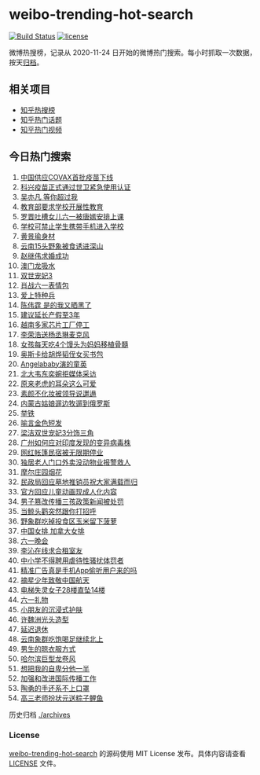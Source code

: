# weibo-trending-hot-search

[![Build Status](https://github.com/justjavac/weibo-trending-hot-search/workflows/ci/badge.svg?branch=master)](https://github.com/justjavac/weibo-trending-hot-search/actions)
[![license](https://img.shields.io/github/license/justjavac/weibo-trending-hot-search)](https://github.com/justjavac/weibo-trending-hot-search/blob/master/LICENSE)

微博热搜榜，记录从 2020-11-24 日开始的微博热门搜索。每小时抓取一次数据，按天[归档](./archives)。

## 相关项目

- [知乎热搜榜](https://github.com/justjavac/zhihu-trending-top-search)
- [知乎热门话题](https://github.com/justjavac/zhihu-trending-hot-questions)
- [知乎热门视频](https://github.com/justjavac/zhihu-trending-hot-video)

## 今日热门搜索

<!-- BEGIN -->
<!-- 最后更新时间 Wed Jun 02 2021 04:29:45 GMT+0800 (China Standard Time) -->

1. [中国供应COVAX首批疫苗下线](https://s.weibo.com//weibo?q=%23%E4%B8%AD%E5%9B%BD%E4%BE%9B%E5%BA%94COVAX%E9%A6%96%E6%89%B9%E7%96%AB%E8%8B%97%E4%B8%8B%E7%BA%BF%23&Refer=new_time)
2. [科兴疫苗正式通过世卫紧急使用认证](https://s.weibo.com//weibo?q=%23%E7%A7%91%E5%85%B4%E7%96%AB%E8%8B%97%E6%AD%A3%E5%BC%8F%E9%80%9A%E8%BF%87%E4%B8%96%E5%8D%AB%E7%B4%A7%E6%80%A5%E4%BD%BF%E7%94%A8%E8%AE%A4%E8%AF%81%23&Refer=top)
3. [吴亦凡 等你超过我](https://s.weibo.com//weibo?q=%E5%90%B4%E4%BA%A6%E5%87%A1%20%E7%AD%89%E4%BD%A0%E8%B6%85%E8%BF%87%E6%88%91&Refer=top)
4. [教育部要求学校开展性教育](https://s.weibo.com//weibo?q=%23%E6%95%99%E8%82%B2%E9%83%A8%E8%A6%81%E6%B1%82%E5%AD%A6%E6%A0%A1%E5%BC%80%E5%B1%95%E6%80%A7%E6%95%99%E8%82%B2%23&Refer=top)
5. [罗晋吐槽女儿六一被唐嫣安排上课](https://s.weibo.com//weibo?q=%23%E7%BD%97%E6%99%8B%E5%90%90%E6%A7%BD%E5%A5%B3%E5%84%BF%E5%85%AD%E4%B8%80%E8%A2%AB%E5%94%90%E5%AB%A3%E5%AE%89%E6%8E%92%E4%B8%8A%E8%AF%BE%23&Refer=top)
6. [学校可禁止学生携带手机进入学校](https://s.weibo.com//weibo?q=%23%E5%AD%A6%E6%A0%A1%E5%8F%AF%E7%A6%81%E6%AD%A2%E5%AD%A6%E7%94%9F%E6%90%BA%E5%B8%A6%E6%89%8B%E6%9C%BA%E8%BF%9B%E5%85%A5%E5%AD%A6%E6%A0%A1%23&Refer=top)
7. [黄景瑜身材](https://s.weibo.com//weibo?q=%23%E9%BB%84%E6%99%AF%E7%91%9C%E8%BA%AB%E6%9D%90%23&Refer=top)
8. [云南15头野象被食诱进深山](https://s.weibo.com//weibo?q=%23%E4%BA%91%E5%8D%9715%E5%A4%B4%E9%87%8E%E8%B1%A1%E8%A2%AB%E9%A3%9F%E8%AF%B1%E8%BF%9B%E6%B7%B1%E5%B1%B1%23&Refer=top)
9. [赵继伟求婚成功](https://s.weibo.com//weibo?q=%23%E8%B5%B5%E7%BB%A7%E4%BC%9F%E6%B1%82%E5%A9%9A%E6%88%90%E5%8A%9F%23&Refer=top)
10. [澳门龙吸水](https://s.weibo.com//weibo?q=%23%E6%BE%B3%E9%97%A8%E9%BE%99%E5%90%B8%E6%B0%B4%23&Refer=top)
11. [双世宠妃3](https://s.weibo.com//weibo?q=%23%E5%8F%8C%E4%B8%96%E5%AE%A0%E5%A6%833%23&Refer=top)
12. [肖战六一表情包](https://s.weibo.com//weibo?q=%23%E8%82%96%E6%88%98%E5%85%AD%E4%B8%80%E8%A1%A8%E6%83%85%E5%8C%85%23&Refer=top)
13. [爱上特种兵](https://s.weibo.com//weibo?q=%E7%88%B1%E4%B8%8A%E7%89%B9%E7%A7%8D%E5%85%B5&Refer=top)
14. [陈伟霆 是的我又晒黑了](https://s.weibo.com//weibo?q=%E9%99%88%E4%BC%9F%E9%9C%86%20%E6%98%AF%E7%9A%84%E6%88%91%E5%8F%88%E6%99%92%E9%BB%91%E4%BA%86&Refer=top)
15. [建议延长产假至3年](https://s.weibo.com//weibo?q=%23%E5%BB%BA%E8%AE%AE%E5%BB%B6%E9%95%BF%E4%BA%A7%E5%81%87%E8%87%B33%E5%B9%B4%23&Refer=top)
16. [越南多家芯片工厂停工](https://s.weibo.com//weibo?q=%23%E8%B6%8A%E5%8D%97%E5%A4%9A%E5%AE%B6%E8%8A%AF%E7%89%87%E5%B7%A5%E5%8E%82%E5%81%9C%E5%B7%A5%23&Refer=top)
17. [李荣浩送杨丞琳麦克风](https://s.weibo.com//weibo?q=%23%E6%9D%8E%E8%8D%A3%E6%B5%A9%E9%80%81%E6%9D%A8%E4%B8%9E%E7%90%B3%E9%BA%A6%E5%85%8B%E9%A3%8E%23&Refer=top)
18. [女孩每天吃4个馒头为妈妈移植骨髓](https://s.weibo.com//weibo?q=%23%E5%A5%B3%E5%AD%A9%E6%AF%8F%E5%A4%A9%E5%90%834%E4%B8%AA%E9%A6%92%E5%A4%B4%E4%B8%BA%E5%A6%88%E5%A6%88%E7%A7%BB%E6%A4%8D%E9%AA%A8%E9%AB%93%23&Refer=top)
19. [奥斯卡给胡烨韬侄女买书包](https://s.weibo.com//weibo?q=%23%E5%A5%A5%E6%96%AF%E5%8D%A1%E7%BB%99%E8%83%A1%E7%83%A8%E9%9F%AC%E4%BE%84%E5%A5%B3%E4%B9%B0%E4%B9%A6%E5%8C%85%23&Refer=top)
20. [Angelababy演的童英](https://s.weibo.com//weibo?q=%23Angelababy%E6%BC%94%E7%9A%84%E7%AB%A5%E8%8B%B1%23&Refer=top)
21. [北大韦东奕婉拒媒体采访](https://s.weibo.com//weibo?q=%23%E5%8C%97%E5%A4%A7%E9%9F%A6%E4%B8%9C%E5%A5%95%E5%A9%89%E6%8B%92%E5%AA%92%E4%BD%93%E9%87%87%E8%AE%BF%23&Refer=top)
22. [原来老虎的耳朵这么可爱](https://s.weibo.com//weibo?q=%23%E5%8E%9F%E6%9D%A5%E8%80%81%E8%99%8E%E7%9A%84%E8%80%B3%E6%9C%B5%E8%BF%99%E4%B9%88%E5%8F%AF%E7%88%B1%23&Refer=top)
23. [素颜不化妆被领导说邋遢](https://s.weibo.com//weibo?q=%23%E7%B4%A0%E9%A2%9C%E4%B8%8D%E5%8C%96%E5%A6%86%E8%A2%AB%E9%A2%86%E5%AF%BC%E8%AF%B4%E9%82%8B%E9%81%A2%23&Refer=top)
24. [内蒙古姑娘遛边牧遛到俄罗斯](https://s.weibo.com//weibo?q=%23%E5%86%85%E8%92%99%E5%8F%A4%E5%A7%91%E5%A8%98%E9%81%9B%E8%BE%B9%E7%89%A7%E9%81%9B%E5%88%B0%E4%BF%84%E7%BD%97%E6%96%AF%23&Refer=top)
25. [举铁](https://s.weibo.com//weibo?q=%23%E4%B8%BE%E9%93%81%23&Refer=top)
26. [喻言金色短发](https://s.weibo.com//weibo?q=%23%E5%96%BB%E8%A8%80%E9%87%91%E8%89%B2%E7%9F%AD%E5%8F%91%23&Refer=top)
27. [梁洁双世宠妃3分饰三角](https://s.weibo.com//weibo?q=%23%E6%A2%81%E6%B4%81%E5%8F%8C%E4%B8%96%E5%AE%A0%E5%A6%833%E5%88%86%E9%A5%B0%E4%B8%89%E8%A7%92%23&Refer=top)
28. [广州如何应对印度发现的变异病毒株](https://s.weibo.com//weibo?q=%23%E5%B9%BF%E5%B7%9E%E5%A6%82%E4%BD%95%E5%BA%94%E5%AF%B9%E5%8D%B0%E5%BA%A6%E5%8F%91%E7%8E%B0%E7%9A%84%E5%8F%98%E5%BC%82%E7%97%85%E6%AF%92%E6%A0%AA%23&Refer=top)
29. [网红帐篷民宿被无限期停业](https://s.weibo.com//weibo?q=%23%E7%BD%91%E7%BA%A2%E5%B8%90%E7%AF%B7%E6%B0%91%E5%AE%BF%E8%A2%AB%E6%97%A0%E9%99%90%E6%9C%9F%E5%81%9C%E4%B8%9A%23&Refer=top)
30. [独居老人门口外卖没动物业报警救人](https://s.weibo.com//weibo?q=%23%E7%8B%AC%E5%B1%85%E8%80%81%E4%BA%BA%E9%97%A8%E5%8F%A3%E5%A4%96%E5%8D%96%E6%B2%A1%E5%8A%A8%E7%89%A9%E4%B8%9A%E6%8A%A5%E8%AD%A6%E6%95%91%E4%BA%BA%23&Refer=top)
31. [摩尔庄园烟花](https://s.weibo.com//weibo?q=%E6%91%A9%E5%B0%94%E5%BA%84%E5%9B%AD%E7%83%9F%E8%8A%B1&Refer=top)
32. [民政局回应墓地推销员祝大家满载而归](https://s.weibo.com//weibo?q=%23%E6%B0%91%E6%94%BF%E5%B1%80%E5%9B%9E%E5%BA%94%E5%A2%93%E5%9C%B0%E6%8E%A8%E9%94%80%E5%91%98%E7%A5%9D%E5%A4%A7%E5%AE%B6%E6%BB%A1%E8%BD%BD%E8%80%8C%E5%BD%92%23&Refer=top)
33. [官方回应儿童动画现成人化内容](https://s.weibo.com//weibo?q=%23%E5%AE%98%E6%96%B9%E5%9B%9E%E5%BA%94%E5%84%BF%E7%AB%A5%E5%8A%A8%E7%94%BB%E7%8E%B0%E6%88%90%E4%BA%BA%E5%8C%96%E5%86%85%E5%AE%B9%23&Refer=top)
34. [男子篡改传播三孩政策新闻被处罚](https://s.weibo.com//weibo?q=%23%E7%94%B7%E5%AD%90%E7%AF%A1%E6%94%B9%E4%BC%A0%E6%92%AD%E4%B8%89%E5%AD%A9%E6%94%BF%E7%AD%96%E6%96%B0%E9%97%BB%E8%A2%AB%E5%A4%84%E7%BD%9A%23&Refer=top)
35. [当鲸头鹳突然跟你打招呼](https://s.weibo.com//weibo?q=%23%E5%BD%93%E9%B2%B8%E5%A4%B4%E9%B9%B3%E7%AA%81%E7%84%B6%E8%B7%9F%E4%BD%A0%E6%89%93%E6%8B%9B%E5%91%BC%23&Refer=top)
36. [野象群吃掉投食区玉米留下菠萝](https://s.weibo.com//weibo?q=%23%E9%87%8E%E8%B1%A1%E7%BE%A4%E5%90%83%E6%8E%89%E6%8A%95%E9%A3%9F%E5%8C%BA%E7%8E%89%E7%B1%B3%E7%95%99%E4%B8%8B%E8%8F%A0%E8%90%9D%23&Refer=top)
37. [中国女排 加拿大女排](https://s.weibo.com//weibo?q=%E4%B8%AD%E5%9B%BD%E5%A5%B3%E6%8E%92%20%E5%8A%A0%E6%8B%BF%E5%A4%A7%E5%A5%B3%E6%8E%92&Refer=top)
38. [六一晚会](https://s.weibo.com//weibo?q=%E5%85%AD%E4%B8%80%E6%99%9A%E4%BC%9A&Refer=top)
39. [李沁在线求合租室友](https://s.weibo.com//weibo?q=%23%E6%9D%8E%E6%B2%81%E5%9C%A8%E7%BA%BF%E6%B1%82%E5%90%88%E7%A7%9F%E5%AE%A4%E5%8F%8B%23&Refer=top)
40. [中小学不得聘用虐待性骚扰体罚者](https://s.weibo.com//weibo?q=%23%E4%B8%AD%E5%B0%8F%E5%AD%A6%E4%B8%8D%E5%BE%97%E8%81%98%E7%94%A8%E8%99%90%E5%BE%85%E6%80%A7%E9%AA%9A%E6%89%B0%E4%BD%93%E7%BD%9A%E8%80%85%23&Refer=top)
41. [精准广告真是手机App偷听用户来的吗](https://s.weibo.com//weibo?q=%23%E7%B2%BE%E5%87%86%E5%B9%BF%E5%91%8A%E7%9C%9F%E6%98%AF%E6%89%8B%E6%9C%BAApp%E5%81%B7%E5%90%AC%E7%94%A8%E6%88%B7%E6%9D%A5%E7%9A%84%E5%90%97%23&Refer=top)
42. [摘星少年致敬中国航天](https://s.weibo.com//weibo?q=%23%E6%91%98%E6%98%9F%E5%B0%91%E5%B9%B4%E8%87%B4%E6%95%AC%E4%B8%AD%E5%9B%BD%E8%88%AA%E5%A4%A9%23&Refer=top)
43. [电梯失灵女子28楼直坠14楼](https://s.weibo.com//weibo?q=%23%E7%94%B5%E6%A2%AF%E5%A4%B1%E7%81%B5%E5%A5%B3%E5%AD%9028%E6%A5%BC%E7%9B%B4%E5%9D%A014%E6%A5%BC%23&Refer=top)
44. [六一礼物](https://s.weibo.com//weibo?q=%E5%85%AD%E4%B8%80%E7%A4%BC%E7%89%A9&Refer=top)
45. [小朋友的沉浸式护肤](https://s.weibo.com//weibo?q=%23%E5%B0%8F%E6%9C%8B%E5%8F%8B%E7%9A%84%E6%B2%89%E6%B5%B8%E5%BC%8F%E6%8A%A4%E8%82%A4%23&Refer=top)
46. [许魏洲光头造型](https://s.weibo.com//weibo?q=%23%E8%AE%B8%E9%AD%8F%E6%B4%B2%E5%85%89%E5%A4%B4%E9%80%A0%E5%9E%8B%23&Refer=top)
47. [延迟退休](https://s.weibo.com//weibo?q=%E5%BB%B6%E8%BF%9F%E9%80%80%E4%BC%91&Refer=top)
48. [云南象群吃饱喝足继续北上](https://s.weibo.com//weibo?q=%23%E4%BA%91%E5%8D%97%E8%B1%A1%E7%BE%A4%E5%90%83%E9%A5%B1%E5%96%9D%E8%B6%B3%E7%BB%A7%E7%BB%AD%E5%8C%97%E4%B8%8A%23&Refer=top)
49. [男生的晾衣服方式](https://s.weibo.com//weibo?q=%23%E7%94%B7%E7%94%9F%E7%9A%84%E6%99%BE%E8%A1%A3%E6%9C%8D%E6%96%B9%E5%BC%8F%23&Refer=top)
50. [哈尔滨巨型龙卷风](https://s.weibo.com//weibo?q=%23%E5%93%88%E5%B0%94%E6%BB%A8%E5%B7%A8%E5%9E%8B%E9%BE%99%E5%8D%B7%E9%A3%8E%23&Refer=top)
51. [想把我的自卑分他一半](https://s.weibo.com//weibo?q=%23%E6%83%B3%E6%8A%8A%E6%88%91%E7%9A%84%E8%87%AA%E5%8D%91%E5%88%86%E4%BB%96%E4%B8%80%E5%8D%8A%23&Refer=top)
52. [加强和改进国际传播工作](https://s.weibo.com//weibo?q=%23%E5%8A%A0%E5%BC%BA%E5%92%8C%E6%94%B9%E8%BF%9B%E5%9B%BD%E9%99%85%E4%BC%A0%E6%92%AD%E5%B7%A5%E4%BD%9C%23&Refer=new_time)
53. [陶勇的手还系不上口罩](https://s.weibo.com//weibo?q=%23%E9%99%B6%E5%8B%87%E7%9A%84%E6%89%8B%E8%BF%98%E7%B3%BB%E4%B8%8D%E4%B8%8A%E5%8F%A3%E7%BD%A9%23&Refer=top)
54. [高三老师扮状元送粽子鲤鱼](https://s.weibo.com//weibo?q=%23%E9%AB%98%E4%B8%89%E8%80%81%E5%B8%88%E6%89%AE%E7%8A%B6%E5%85%83%E9%80%81%E7%B2%BD%E5%AD%90%E9%B2%A4%E9%B1%BC%23&Refer=top)

<!-- END -->

历史归档 [./archives](./archives)

### License

[weibo-trending-hot-search](https://github.com/justjavac/weibo-trending-hot-search)
的源码使用 MIT License 发布。具体内容请查看 [LICENSE](./LICENSE) 文件。
